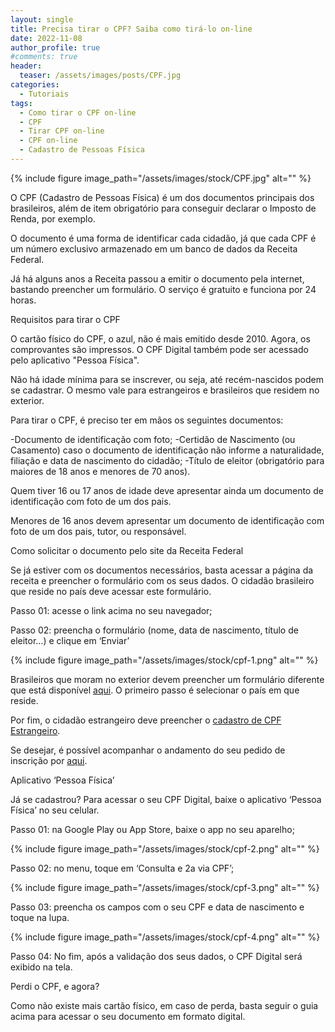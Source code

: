 ```yaml
---
layout: single
title: Precisa tirar o CPF? Saiba como tirá-lo on-line
date: 2022-11-08
author_profile: true
#comments: true
header:
  teaser: /assets/images/posts/CPF.jpg
categories:
  - Tutoriais
tags:
  - Como tirar o CPF on-line
  - CPF
  - Tirar CPF on-line
  - CPF on-line
  - Cadastro de Pessoas Física
---
```


{% include figure image_path="/assets/images/stock/CPF.jpg" alt=""  %}

O CPF (Cadastro de Pessoas Física) é um dos documentos principais dos brasileiros, além de item obrigatório para conseguir declarar o Imposto de Renda, por exemplo.

O documento é uma forma de identificar cada cidadão, já que cada CPF é um número exclusivo armazenado em um banco de dados da Receita Federal.

Já há alguns anos a Receita passou a emitir o documento pela internet, bastando preencher um formulário. O serviço é gratuito e funciona por 24 horas.


Requisitos para tirar o CPF

O cartão físico do CPF, o azul, não é mais emitido desde 2010. Agora, os comprovantes são impressos. O CPF Digital também pode ser acessado pelo aplicativo "Pessoa Física".

Não há idade mínima para se inscrever, ou seja, até recém-nascidos podem se cadastrar. O mesmo vale para estrangeiros e brasileiros que residem no exterior.

Para tirar o CPF, é preciso ter em mãos os seguintes documentos:

-Documento de identificação com foto;
-Certidão de Nascimento (ou Casamento) caso o documento de identificação não informe a naturalidade, filiação e data de nascimento do cidadão;
-Título de eleitor (obrigatório para maiores de 18 anos e menores de 70 anos).

Quem tiver 16 ou 17 anos de idade deve apresentar ainda um documento de identificação com foto de um dos pais.

Menores de 16 anos devem apresentar um documento de identificação com foto de um dos pais, tutor, ou responsável.


Como solicitar o documento pelo site da Receita Federal

Se já estiver com os documentos necessários, basta acessar a página da receita e preencher o formulário com os seus dados. O cidadão brasileiro que reside no país deve acessar este formulário.

Passo 01: acesse o link acima no seu navegador;

Passo 02: preencha o formulário (nome, data de nascimento, título de eleitor…) e clique em ‘Enviar’

{% include figure image_path="/assets/images/stock/cpf-1.png" alt=""  %}

Brasileiros que moram no exterior devem preencher um formulário diferente que está disponível [aqui]( https://servicos.receita.fazenda.gov.br/Servicos/CPF/cpfEstrangeiro/Fcpf.asp ). O primeiro passo é selecionar o país em que reside.

Por fim, o cidadão estrangeiro deve preencher o [cadastro de CPF Estrangeiro]( https://servicos.receita.fazenda.gov.br/Servicos/CPF/InscricaoCpfEstrangeiro/default.asp ).

Se desejar, é possível acompanhar o andamento do seu pedido de inscrição por [aqui]( https://servicos.receita.fazenda.gov.br/Servicos/CPF/ConsultaAndamento/ConsultaAndamento.asp ).


Aplicativo ‘Pessoa Física’

Já se cadastrou? Para acessar o seu CPF Digital, baixe o aplicativo ‘Pessoa Física’ no seu celular.

Passo 01: na Google Play ou App Store, baixe o app no seu aparelho;

{% include figure image_path="/assets/images/stock/cpf-2.png" alt=""  %}

Passo 02: no menu, toque em ‘Consulta e 2a via CPF’;

{% include figure image_path="/assets/images/stock/cpf-3.png" alt=""  %}

Passo 03: preencha os campos com o seu CPF e data de nascimento e toque na lupa.

{% include figure image_path="/assets/images/stock/cpf-4.png" alt=""  %}

Passo 04: No fim, após a validação dos seus dados, o CPF Digital será exibido na tela.

Perdi o CPF, e agora?

Como não existe mais cartão físico, em caso de perda, basta seguir o guia acima para acessar o seu documento em formato digital.